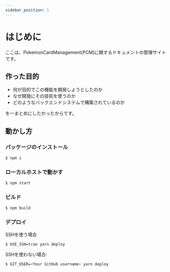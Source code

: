 ```yaml
---
sidebar_position: 1
---
```


# はじめに

ここは、PokemonCardManagement(PCM)に関するドキュメントの管理サイトです。

## 作った目的

- 何が目的でこの機能を開発しようとしたのか
- なぜ開発にその技術を使うのか
- どのようなバックエンドシステムで構築されているのか

を一まとめにしたかったからです。

## 動かし方

###  パッケージのインストール
```zsh
$ npm i
```

### ローカルホストで動かす
```zsh
$ npm start
```

### ビルド
```zsh
$ npm build
```

### デプロイ

SSHを使う場合
```zsh
$ USE_SSH=true yarn deploy
```

SSHを使わない場合:
```zsh
$ GIT_USER=<Your GitHub username> yarn deploy
```
